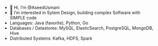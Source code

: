 - 👋 Hi, I’m @AseedUsmani
- 👀 I’m interested in Sytem Design, building complex Software with SIMPLE code
- Languages: Java (favorite), Python, Go
- Databases / Datastores: MySQL, ElasticSearch, PostgreSQL, MongoDB, Hive
- Distributed Systems: Kafka, HDFS, Spark



<!---
AseedUsmani/AseedUsmani is a ✨ special ✨ repository because its `README.md` (this file) appears on your GitHub profile.
You can click the Preview link to take a look at your changes.
--->
